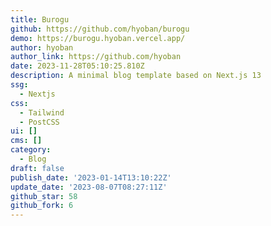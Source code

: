 ```yaml
---
title: Burogu
github: https://github.com/hyoban/burogu
demo: https://burogu.hyoban.vercel.app/
author: hyoban
author_link: https://github.com/hyoban
date: 2023-11-28T05:10:25.810Z
description: A minimal blog template based on Next.js 13
ssg:
  - Nextjs
css:
  - Tailwind
  - PostCSS
ui: []
cms: []
category:
  - Blog
draft: false
publish_date: '2023-01-14T13:10:22Z'
update_date: '2023-08-07T08:27:11Z'
github_star: 58
github_fork: 6
---
```


